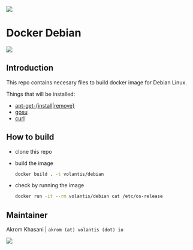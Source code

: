 [![](https://img.shields.io/badge/Docker%20Hub-%E2%86%92-blue.svg?style=flat-square&logo=docker&logoColor=white)](https://hub.docker.com/r/volantis/debian)

# Docker Debian

[![](https://img.shields.io/badge/Debian-9%20(stretch)-red.svg?style=flat-square&logo=debian&logoColor=white)](https://www.debian.org)

## Introduction

This repo contains necesary files to build docker image for Debian Linux.

Things that will be installed:

- [apt-get-{install|remove}](https://github.com/akr89/apt-get-)
- [gosu](https://github.com/tianon/gosu)
- [curl](https://packages.debian.org/stretch/curl)

## How to build

- clone this repo

- build the image
  ```bash
  docker build . -t volantis/debian
  ```

- check by running the image
  ```bash
  docker run -it --rm volantis/debian cat /etc/os-release
  ```

## Maintainer

Akrom Khasani | `akrom (at) volantis (dot) io`

[![](https://img.shields.io/badge/Made%20with%20&hearts;-@VolantisIO-orange.svg?style=flat-square)](https://volantis.io)
